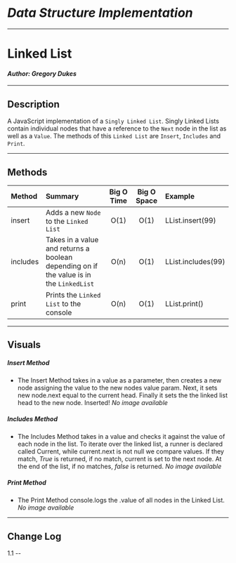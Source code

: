 # ***Data Structure Implementation***
------------------------------

# Linked List
#### *Author: Gregory Dukes*

------------------------------

## Description

A JavaScript implementation of a `Singly Linked List`. Singly Linked Lists contain individual nodes that have a reference to the `Next` node in the list as well as a `Value`. The methods of this `Linked List` are `Insert`, `Includes` and `Print`.

------------------------------

## Methods

| Method | Summary | Big O Time | Big O Space | Example | 
| :----------- | :----------- | :-------------: | :-------------: | :----------- |
| insert | Adds a new `Node` to the `Linked List` | O(1) | O(1) | LList.insert(99) |
| includes | Takes in a value and returns a boolean depending on if the value is in the `LinkedList` | O(n) | O(1) | LList.includes(99) |
| print | Prints the `Linked List` to the console | O(n) | O(1) | LList.print() |


------------------------------

## Visuals

##### Insert Method
- The Insert Method takes in a value as a parameter, then creates a new node assigning the value to the new nodes value param.  Next, it sets new node.next equal to the current head.  Finally it sets the the linked list head to the new node.  Inserted!
*No image available*
##### Includes Method
- The Includes Method takes in a value and checks it against the value of each node in the list.  To iterate over the linked list, a runner is declared called Current, while current.next is not null we compare values.  If they match, *True* is returned, if no match, current is set to the next node.  At the end of the list, if no matches, *false* is returned.
*No image available*
##### Print Method
- The Print Method console.logs the .value of all nodes in the Linked List.
*No image available*

------------------------------

## Change Log
1.1 --
